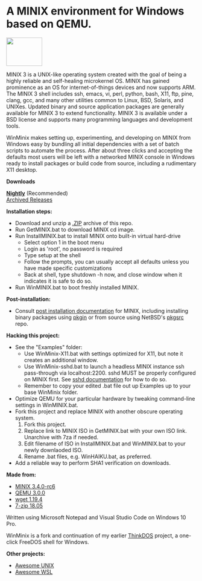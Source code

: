 # A MINIX environment for Windows based on QEMU.

<img src="https://upload.wikimedia.org/wikipedia/commons/f/f0/Rocky_Raccoon_mascot_of_MINIX_3.jpg" height=75 width=95>

MINIX 3 is a UNIX-like operating system created with the goal of being a highly reliable and self-healing microkernel OS. MINIX has gained prominence as an OS for internet-of-things devices and now supports ARM. The MINIX 3 shell includes ssh, emacs, vi, perl, python, bash, X11, ftp, pine, clang, gcc, and many other utilities common to Linux, BSD, Solaris, and UNIXes. Updated binary and source application packages are generally available for MINIX 3 to extend functionality. MINIX 3 is available under a BSD license and supports many programming languages and development tools.

WinMinix makes setting up, experimenting, and developing on MINIX from Windows easy by bundling all initial dependencies with a set of batch scripts to automate the process. After about three clicks and accepting the defaults most users will be left with a networked MINIX console in Windows ready to install packages or build code from source, including a rudimentary X11 desktop.

**Downloads**

**[Nightly](https://github.com/sirredbeard/WinMinix/archive/master.zip)** (Recommended) <br>
[Archived Releases](https://github.com/sirredbeard/WinMinix/releases)

**Installation steps:**
* Download and unzip a [.ZIP](https://github.com/sirredbeard/WinMinix/archive/master.zip) archive of this repo.
* Run GetMINIX.bat to download MINIX cd image.
* Run InstallMINIX.bat to install MINIX onto built-in virtual hard-drive
    * Select option 1 in the boot menu
    * Login as 'root', no password is required
    * Type setup at the shell
    * Follow the prompts, you can usually accept all defaults unless you have made specific customizations
    * Back at shell, type shutdown -h now, and close window when it indicates it is safe to do so.
* Run WinMINIX.bat to boot freshly installed MINIX.

**Post-installation:**
* Consult [post installation documentation](https://wiki.minix3.org/doku.php?id=usersguide:postinstallation) for MINIX, including installing binary packages using [pkgin](https://wiki.minix3.org/doku.php?id=usersguide:installingbinarypackages) or from source using NetBSD's [pkgsrc](https://wiki.minix3.org/doku.php?id=usersguide:installingsourcepackages) repo.

**Hacking this project:**
* See the "Examples" folder:
   * Use WinMinix-X11.bat with settings optimized for X11, but note it creates an additional window.
   * Use WinMinix-sshd.bat to launch a headless MINIX instance ssh pass-through via localhost:2200. sshd MUST be properly 
configured on MINIX first. See [sshd documentation](https://wiki.minix3.org/doku.php?id=usersguide:settingupssh) for how to do so.
   * Remember to copy your edited .bat file out up Examples up to your base WinMinix folder.
* Optimize QEMU for your particular hardware by tweaking command-line settings in WinMINIX.bat.
* Fork this project and replace MINIX with another obscure operating system.
    1. Fork this project.
    2. Replace link to MINIX ISO in GetMINIX.bat with your own ISO link. Unarchive with 7za if needed.
    3. Edit filename of ISO in InstallMINIX.bat and WinMINIX.bat to your newly downlaoded ISO.
    4. Rename .bat files, e.g. WinHAIKU.bat, as preferred.
* Add a reliable way to perform SHA1 verification on downloads.

**Made from:**
* [MINIX 3.4.0-rc6](http://download.minix3.org/iso/snapshot/)
* [QEMU 3.0.0](https://qemu.weilnetz.de/w64/) 
* [wget 1.19.4](https://eternallybored.org/misc/wget/)
* [7-zip 18.05](https://www.7-zip.org/)

Written using Microsoft Notepad and Visual Studio Code on Windows 10 Pro.

WinMinix is a fork and continuation of my earlier [ThinkDOS](https://github.com/sirredbeard/ThinkDOS) project, a one-click FreeDOS shell for Windows.

**Other projects:**
* [Awesome UNIX](https://github.com/sirredbeard/Awesome-UNIX)
* [Awesome WSL](https://github.com/sirredbeard/Awesome-WSL)
